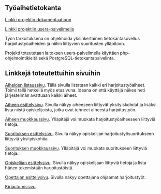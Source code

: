 ## Työaihetietokanta

[Linkki projektin dokumentaatioon](https://github.com/MJL7068/Tsoha-Bootstrap/blob/master/doc/dokumentaatio.pdf)

[Linkki projektiin users-palvelimella](http://matleino.users.cs.helsinki.fi/projekti/)


Työn tarkoituksena on ohjelmoida yksinkertainen tietokantasovellus harjoitustyöaiheiden ja niihin liittyvien suoritusten ylläpitoon.

Projekti toteutetaan laitoksen users-palvelimella käyttäen php-ohjelmointikieltä sekä PostgreSQL-tietokantapalvelinta.


## Linkkejä toteutettuihin sivuihin

[Aiheiden listaussivu](http://matleino.users.cs.helsinki.fi/projekti/aiheet). Tällä sivulla listataan kaikki eri harjoitustyöaiheet. Toimii tällä hetkellä myös etusivuna. Ideana on että käyttäjä näkee heti järjestelmän avattuaan kaikki aiheet.

[Aiheen esittelysivu](http://matleino.users.cs.helsinki.fi/projekti/aihe). Sivulla näkyy aiheeseen liittyvät yksityiskohdat ja lisäksi lista niistä opiskelijoista, jotka ovat tehneet aiheesta harjoitustyön.

[Aiheen muokkaussivu](http://matleino.users.cs.helsinki.fi/projekti/aihemuokkaus). Ylläpitäjä voi muokata harjoitustyöaiheeseen liittyviä tietoja.

[Suorituksen esittelysivu](http://matleino.users.cs.helsinki.fi/projekti/suoritus). Sivulla näkyy opiskelijan harjoitustyösuoritukseen liittyviä yksityiskohtia.

[Suorituksen muokkaussivu](http://matleino.users.cs.helsinki.fi/projekti/suoritusmuokkaus). Ylläpitäjä voi muokata suoritukseen liittyviä tietoja.

[Opiskelijan esittelysivu](http://matleino.users.cs.helsinki.fi/projekti/opiskelija). Sivulla näkyy opiskelijaan liittyviä tietoja ja lista hänen tekemistään harjoitustöistä.

[Opettajan esittelysivu](http://matleino.users.cs.helsinki.fi/projekti/opettaja). Sivulla näkyy opettajana ohjaamat harjoitustyöt.

[Kirjautumissivu](http://matleino.users.cs.helsinki.fi/projekti/login).
